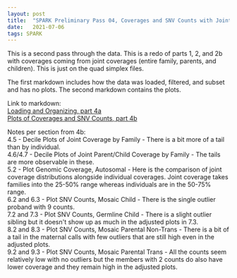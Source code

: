```yaml
---
layout: post
title:  "SPARK Preliminary Pass 04, Coverages and SNV Counts with Joint Family Coverages"
date:   2021-07-06
tags: SPARK
---
```


This is a second pass through the data. This is a redo of parts 1, 2, and 2b with coverages coming from joint coverages (entire family, parents, and children). This is just on the quad simplex files.

The first markdown includes how the data was loaded, filtered, and subset and has no plots. The second markdown contains the plots.

Link to markdown:
<br>[Loading and Organizing, part 4a](https://www.dropbox.com/s/3ne6r98f4o1n3hi/prelim_burden_quadsimplex_04a.html?dl=0)
<br>[Plots of Coverages and SNV Counts, part 4b](https://www.dropbox.com/s/nytxd9qmoq882se/prelim_burden_quadsimplex_04b.html?dl=0)

Notes per section from 4b:
<br>4.5 - Decile Plots of Joint Coverage by Family - There is a bit more of a tail than by individual.
<br>4.6/4.7 - Decile Plots of Joint Parent/Child Coverage by Family - The tails are more observable in these.
<br>5.2 - Plot Genomic Coverage, Autosomal - Here is the comparison of joint coverage distributions alongside individual coverages. Joint coverage takes families into the 25-50% range whereas individuals are in the 50-75% range.
<br>6.2 and 6.3 - Plot SNV Counts, Mosaic Child - There is the single outlier proband with 9 counts.
<br>7.2 and 7.3 - Plot SNV Counts, Germline Child - There is a slight outlier sibling but it doesn't show up as much in the adjusted plots in 7.3.
<br>8.2 and 8.3 - Plot SNV Counts, Mosaic Parental Non-Trans - There is a bit of a tail in the maternal calls with few outliers that are still high even in the adjusted plots.
<br>9.2 and 9.3 - Plot SNV Counts, Mosaic Parental Trans - All the counts seem relatively low with no outliers but the members with 2 counts do also have lower coverage and they remain high in the adjusted plots.